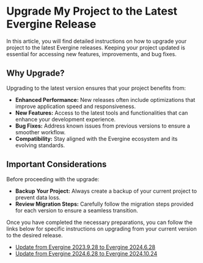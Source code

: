 # Upgrade My Project to the Latest Evergine Release

In this article, you will find detailed instructions on how to upgrade your project to the latest Evergine releases. Keeping your project updated is essential for accessing new features, improvements, and bug fixes. 

## Why Upgrade?

Upgrading to the latest version ensures that your project benefits from:
- **Enhanced Performance:** New releases often include optimizations that improve application speed and responsiveness.
- **New Features:** Access to the latest tools and functionalities that can enhance your development experience.
- **Bug Fixes:** Address known issues from previous versions to ensure a smoother workflow.
- **Compatibility:** Stay aligned with the Evergine ecosystem and its evolving standards.

## Important Considerations

Before proceeding with the upgrade:
- **Backup Your Project:** Always create a backup of your current project to prevent data loss.
- **Review Migration Steps:** Carefully follow the migration steps provided for each version to ensure a seamless transition.

Once you have completed the necessary preparations, you can follow the links below for specific instructions on upgrading from your current version to the desired release.

* [Update from Evergine 2023.9.28 to Evergine 2024.6.28](upgrade_project_2024.6.28.md)
* [Update from Evergine 2024.6.28 to Evergine 2024.10.24](upgrade_project_2024.10.24.md)